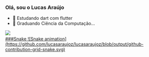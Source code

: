 ### Olá, sou o Lucas Araújo

- 🌱 Estudando dart com flutter
- 👯 Graduando Ciência da Computação...
 <div>
  <a href="https://github.com/lucasaraujoz">
<!--   <img height="180em" src="https://github-readme-stats.vercel.app/api?username=lucasaraujoz&show_icons=true&theme=dark&include_all_commits=true&count_private=true"/> -->
  <img height="180em" src="https://github-readme-stats.vercel.app/api/top-langs/?username=lucasaraujoz&layout=compact&langs_count=16&theme=dark"/>
</div>
###Snake
 ![Snake animation](https://github.com/lucasaraujoz/lucasaraujoz/blob/output/github-contribution-grid-snake.svg)
